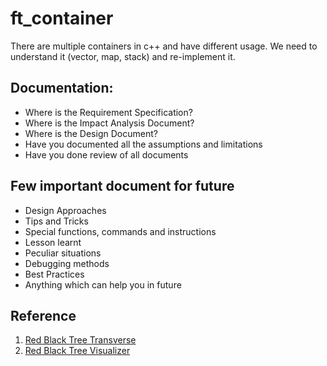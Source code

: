 # ft_container
There are multiple containers in c++ and have different usage. We need to understand it (vector, map, stack) and re-implement it.

## Documentation: 
* Where is the Requirement Specification?
* Where is the Impact Analysis Document?
* Where is the Design Document?
* Have you documented all the assumptions and limitations
* Have you done review of all documents

## Few important document for future
* Design Approaches
* Tips and Tricks
* Special functions, commands and instructions
* Lesson learnt
* Peculiar situations
* Debugging methods
* Best Practices
* Anything which can help you in future

## Reference
1. [Red Black Tree Transverse](https://www.youtube.com/watch?v=WLvU5EQVZqY)
2. [Red Black Tree Visualizer](https://www.cs.usfca.edu/~galles/visualization/RedBlack.html)
